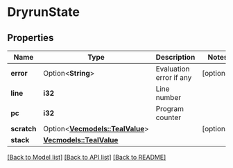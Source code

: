 # DryrunState

## Properties

Name | Type | Description | Notes
------------ | ------------- | ------------- | -------------
**error** | Option<**String**> | Evaluation error if any | [optional]
**line** | **i32** | Line number | 
**pc** | **i32** | Program counter | 
**scratch** | Option<[**Vec<models::TealValue>**](TealValue.md)> |  | [optional]
**stack** | [**Vec<models::TealValue>**](TealValue.md) |  | 

[[Back to Model list]](../README.md#documentation-for-models) [[Back to API list]](../README.md#documentation-for-api-endpoints) [[Back to README]](../README.md)


